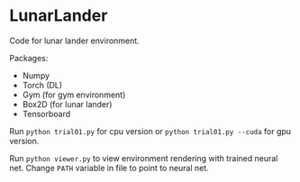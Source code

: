 # LunarLander
Code for lunar lander environment.

Packages:
- Numpy 
- Torch (DL)
- Gym (for gym environment)
- Box2D (for lunar lander)
- Tensorboard

Run `python trial01.py` for cpu version or `python trial01.py --cuda` 
for gpu version.

Run `python viewer.py` to view environment rendering with trained
 neural net. Change `PATH` variable in file to point to neural net.
